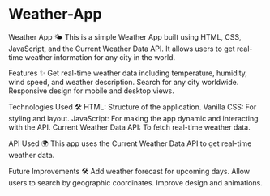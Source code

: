 # Weather-App
Weather App 🌤️
This is a simple Weather App built using HTML, CSS, JavaScript, and the Current Weather Data API. It allows users to get real-time weather information for any city in the world.

Features  ✨
Get real-time weather data including temperature, humidity, wind speed, and weather description.
Search for any city worldwide.
Responsive design for mobile and desktop views.

Technologies Used 🛠️
HTML: Structure of the application.
Vanilla CSS: For styling and layout.
JavaScript: For making the app dynamic and interacting with the API.
Current Weather Data API: To fetch real-time weather data.

 API Used 🌍
This app uses the Current Weather Data API to get real-time weather data.

Future Improvements 🛠️
Add weather forecast for upcoming days.
Allow users to search by geographic coordinates.
Improve design and animations.

